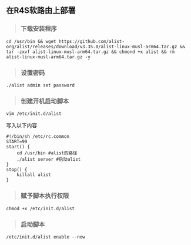 ## 在R4S软路由上部署

> ### 下载安装程序
```
cd /usr/bin && wget https://github.com/alist-org/alist/releases/download/v3.35.0/alist-linux-musl-arm64.tar.gz && tar -zxvf alist-linux-musl-arm64.tar.gz && chmond +x alist && rm alist-linux-musl-arm64.tar.gz -y
```
> ### 设置密码
```
./alist admin set password
```
> ### 创建开机启动脚本
```
vim /etc/init.d/alist
```
写入以下内容
```
#!/bin/sh /etc/rc.common
START=99
start() {
    cd /usr/bin #alist的路径
    ./alist server #启动alist
}
stop() {
    killall alist
}
```
> ### 赋予脚本执行权限
```
chmod +x /etc/init.d/alist
```
> ### 启动脚本
```
/etc/init.d/alist enable --now
```
